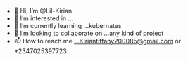 - 👋 Hi, I’m @Lil-Kirian
- 👀 I’m interested in ... 
- 🌱 I’m currently learning ...kubernates
- 💞️ I’m looking to collaborate on ...any kind of project
- 📫 How to reach me ...Kiriantiffany200085@gmail.com or +2347025397723

<!---
Lil-Kirian/Lil-Kirian is a ✨ special ✨ repository because its `README.md` (this file) appears on your GitHub profile.
You can click the Preview link to take a look at your changes.
--->
